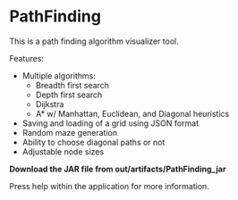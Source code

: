 # PathFinding

This is a path finding algorithm visualizer tool. 

Features:
- Multiple algorithms:
    - Breadth first search
    - Depth first search
    - Dijkstra
    - A* w/ Manhattan, Euclidean, and Diagonal heuristics
- Saving and loading of a grid using JSON format
- Random maze generation
- Ability to choose diagonal paths or not
- Adjustable node sizes

**Download the JAR file from out/artifacts/PathFinding_jar**

Press help within the application for more information.
